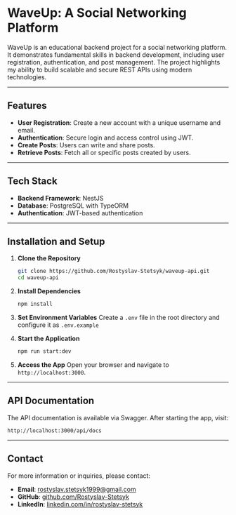 # WaveUp: A Social Networking Platform

WaveUp is an educational backend project for a social networking platform. It demonstrates fundamental skills in backend development, including user registration, authentication, and post management. The project highlights my ability to build scalable and secure REST APIs using modern technologies.

---

## Features

- **User Registration**: Create a new account with a unique username and email.
- **Authentication**: Secure login and access control using JWT.
- **Create Posts**: Users can write and share posts.
- **Retrieve Posts**: Fetch all or specific posts created by users.

---

## Tech Stack

- **Backend Framework**: NestJS
- **Database**: PostgreSQL with TypeORM
- **Authentication**: JWT-based authentication

---

## Installation and Setup

1. **Clone the Repository**

   ```bash
   git clone https://github.com/Rostyslav-Stetsyk/waveup-api.git
   cd waveup-api
   ```

2. **Install Dependencies**

   ```bash
   npm install
   ```

3. **Set Environment Variables**
   Create a `.env` file in the root directory and configure it as `.env.example`

4. **Start the Application**

   ```bash
   npm run start:dev
   ```

5. **Access the App**
   Open your browser and navigate to `http://localhost:3000`.

---

## API Documentation

The API documentation is available via Swagger. After starting the app, visit:

```
http://localhost:3000/api/docs
```

---

## Contact

For more information or inquiries, please contact:

- **Email**: rostyslav.stetsyk1999@gmail.com
- **GitHub**: [github.com/Rostyslav-Stetsyk](https://github.com/Rostyslav-Stetsyk)
- **LinkedIn**: [linkedin.com/in/rostyslav-stetsyk](https://linkedin.com/in/rostyslav-stetsyk)
